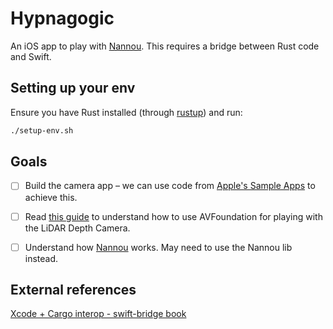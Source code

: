 # Hypnagogic 

An iOS app to play with [Nannou](https://nannou.cc). This requires a bridge between
Rust code and Swift.

## Setting up your env

Ensure you have Rust installed (through [rustup](https://rustup.rs)) and run:

``` sh
./setup-env.sh
```

## Goals

- [ ] Build the camera app – we can use code from [Apple's Sample Apps](https://developer.apple.com/tutorials/sample-apps/capturingphotos-captureandsave) to achieve this.

- [ ] Read [this guide](https://developer.apple.com/documentation/avfoundation/capturing-depth-using-the-lidar-camera) to understand how to use AVFoundation for playing with the LiDAR Depth Camera.

- [ ] Understand how [Nannou](https://www.guide.nannou.cc/tutorials/basics/anatomy-of-a-nannou-app) works. May need to use the Nannou lib instead.

## External references

[Xcode + Cargo interop - swift-bridge book](https://chinedufn.github.io/swift-bridge/building/xcode-and-cargo/index.html)
